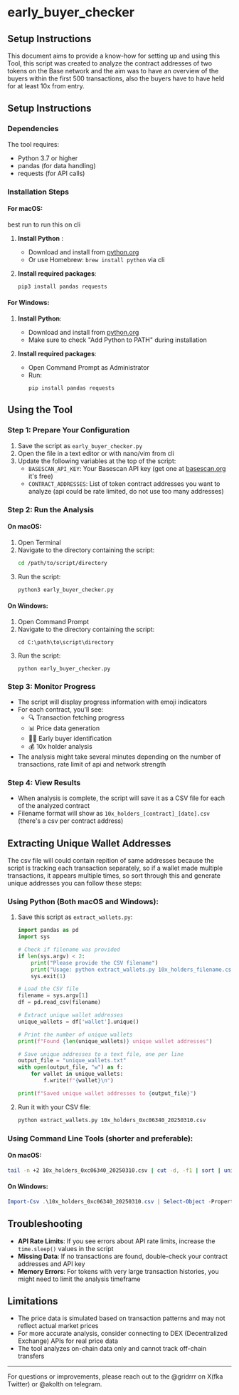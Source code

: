 # early_buyer_checker
## Setup Instructions                                                                                                       

This document aims to provide a know-how for setting up and using this Tool, this script was created to analyze the contract addresses of two tokens on the Base network and the aim was to have an overview of the buyers within the first 500 transactions, also the buyers have to have held for at least 10x from entry.

## Setup Instructions

### Dependencies

The tool requires:
- Python 3.7 or higher
- pandas (for data handling)
- requests (for API calls)

### Installation Steps

#### For macOS:
 best run to run this on cli 
1. **Install Python** :
   - Download and install from [python.org](https://www.python.org/downloads/)
   - Or use Homebrew: `brew install python` via cli 

2. **Install required packages**:
   ```bash
   pip3 install pandas requests
   ```

#### For Windows:

1. **Install Python**:
   - Download and install from [python.org](https://www.python.org/downloads/)
   - Make sure to check "Add Python to PATH" during installation

2. **Install required packages**:
   - Open Command Prompt as Administrator
   - Run:
     ```
     pip install pandas requests
     ```

## Using the Tool

### Step 1: Prepare Your Configuration

1. Save the script as `early_buyer_checker.py`
2. Open the file in a text editor or with nano/vim from cli
3. Update the following variables at the top of the script:
   - `BASESCAN_API_KEY`: Your Basescan API key (get one at [basescan.org](https://basescan.org/) it's free)
   - `CONTRACT_ADDRESSES`: List of token contract addresses you want to analyze (api could be rate limited, do not use too many addresses)

### Step 2: Run the Analysis

#### On macOS:

1. Open Terminal
2. Navigate to the directory containing the script:
   ```bash
   cd /path/to/script/directory
   ```
3. Run the script:
   ```bash
   python3 early_buyer_checker.py
   ```

#### On Windows:

1. Open Command Prompt
2. Navigate to the directory containing the script:
   ```
   cd C:\path\to\script\directory
   ```
3. Run the script:
   ```
   python early_buyer_checker.py
   ```

### Step 3: Monitor Progress

- The script will display progress information with emoji indicators
- For each contract, you'll see:
  - 🔍 Transaction fetching progress
  - 📊 Price data generation
  - 👨‍💼 Early buyer identification
  - 💰 10x holder analysis
- The analysis might take several minutes depending on the number of transactions, rate limit of api and network strength

### Step 4: View Results

- When analysis is complete, the script will save it as a CSV file for each of the  analyzed contract
- Filename format will show as  `10x_holders_[contract]_[date].csv` (there's a csv per contract address)


## Extracting Unique Wallet Addresses

The csv file will could contain repition of same addresses because the script is tracking each transaction separately, so if a wallet made multiple transactions, it appears multiple times, so sort through this and generate unique addresses you can follow these steps:

### Using Python (Both macOS and Windows):

1. Save this script as `extract_wallets.py`:
   ```python
   import pandas as pd
   import sys

   # Check if filename was provided
   if len(sys.argv) < 2:
       print("Please provide the CSV filename")
       print("Usage: python extract_wallets.py 10x_holders_filename.csv")
       sys.exit(1)

   # Load the CSV file
   filename = sys.argv[1]
   df = pd.read_csv(filename)

   # Extract unique wallet addresses
   unique_wallets = df['wallet'].unique()

   # Print the number of unique wallets
   print(f"Found {len(unique_wallets)} unique wallet addresses")

   # Save unique addresses to a text file, one per line
   output_file = "unique_wallets.txt"
   with open(output_file, "w") as f:
       for wallet in unique_wallets:
           f.write(f"{wallet}\n")

   print(f"Saved unique wallet addresses to {output_file}")
   ```

2. Run it with your CSV file:
   ```bash
   python extract_wallets.py 10x_holders_0xc06340_20250310.csv
   ```

### Using Command Line Tools (shorter and preferable):

#### On macOS:
```bash
tail -n +2 10x_holders_0xc06340_20250310.csv | cut -d, -f1 | sort | uniq > unique_wallets.txt
```

#### On Windows:
```powershell
Import-Csv .\10x_holders_0xc06340_20250310.csv | Select-Object -Property wallet -Unique | ForEach-Object { $_.wallet } | Out-File -FilePath unique_wallets.txt
```

## Troubleshooting

- **API Rate Limits**: If you see errors about API rate limits, increase the `time.sleep()` values in the script
- **Missing Data**: If no transactions are found, double-check your contract addresses and API key
- **Memory Errors**: For tokens with very large transaction histories, you might need to limit the analysis timeframe

## Limitations

- The price data is simulated based on transaction patterns and may not reflect actual market prices
- For more accurate analysis, consider connecting to DEX (Decentralized Exchange) APIs for real price data
- The tool analyzes on-chain data only and cannot track off-chain transfers

---

For questions or improvements, please reach out to the @gridrrr on X(fka Twitter) or @akolth on telegram.
